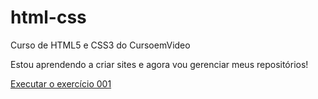# html-css
 Curso de HTML5 e CSS3 do CursoemVideo

 Estou aprendendo a criar sites e agora vou gerenciar meus repositórios!

<a href="https://gustavocorreia10.github.io/html-css/exerc%C3%ADcios/ex001/index.html" target="_blank">Executar o exercício 001 </a>